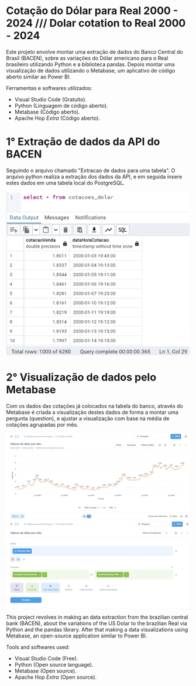 # Cotação do Dólar para Real 2000 - 2024 /// Dolar cotation to Real 2000 - 2024
Este projeto envolve montar uma extração de dados do Banco Central do Brasil (BACEN), sobre as variações do Dólar americano para o Real brasileiro utilizando Python e a biblioteca pandas. Depois montar uma visualização de dados utilizando o Metabase, um aplicativo de código aberto similar ao Power BI.

Ferramentas e softwares utilizados:
- Visual Studio Code (Gratuito).
- Python (Linguagem de código aberto).
- Metabase (Código aberto).
- Apache Hop *Extra* (Código aberto).

# 1° Extração de dados da API do BACEN
Seguindo o arquivo chamado "Extracao de dados para uma tabela". O arquivo python realiza a extração dos dados da API, e em seguida insere estes dados em uma tabela local do PostgreSQL.

![Imagens](Imagens/Visualizacao_da_tabela-%20Table%20view.png)

# 2° Visualização de dados pelo Metabase
Com os dados das cotações já colocados na tabela do banco, através do Metabase é criada a visualização destes dados de forma a montar uma pergunta (question), e ajustar a visualização com base na média de cotações agrupadas por mês.

![Imagens](Imagens/Visualizacao_do_grafico.png)
![Imagens](Imagens/Visualizacao_do_editor.png)

This project revolves in making an data extraction from the brazilian central bank (BACEN), about the variations of the US Dolar to the brazilian Real via Python and the pandas library. After that making a data visualizations using Metabase, an open-source application similar to Power BI.

Tools and softwares used:
- Visual Studio Code (Free).
- Python (Open source language).
- Metabase (Open source).
- Apache Hop *Extra* (Open source).
